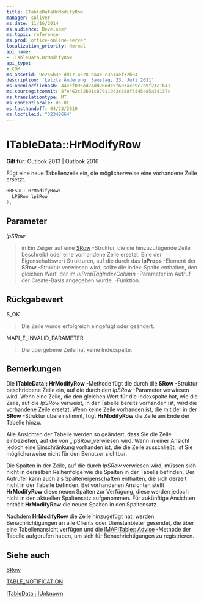 ```yaml
---
title: ITableDataHrModifyRow
manager: soliver
ms.date: 11/16/2014
ms.audience: Developer
ms.topic: reference
ms.prod: office-online-server
localization_priority: Normal
api_name:
- ITableData.HrModifyRow
api_type:
- COM
ms.assetid: 9e255b3e-dd17-4528-ba4e-c3a1aef32b04
description: 'Letzte Änderung: Samstag, 23. Juli 2011'
ms.openlocfilehash: 44ecf095ad24dd266dc5f603ace9c7b9f21c1b41
ms.sourcegitcommit: 8fe462c32b91c87911942c188f3445e85a54137c
ms.translationtype: MT
ms.contentlocale: de-DE
ms.lasthandoff: 04/23/2019
ms.locfileid: "32348664"
---
```

# <a name="itabledatahrmodifyrow"></a>ITableData::HrModifyRow

  
  
**Gilt für**: Outlook 2013 | Outlook 2016 
  
Fügt eine neue Tabellenzeile ein, die möglicherweise eine vorhandene Zeile ersetzt.
  
```cpp
HRESULT HrModifyRow(
  LPSRow lpSRow
);
```

## <a name="parameters"></a>Parameter

 _lpSRow_
  
> in Ein Zeiger auf eine [SRow](srow.md) -Struktur, die die hinzuzufügende Zeile beschreibt oder eine vorhandene Zeile ersetzt. Eine der Eigenschaftswert Strukturen, auf die durch das **lpProps** -Element der **SRow** -Struktur verwiesen wird, sollte die Index-Spalte enthalten, den gleichen Wert, der im _ulPropTagIndexColumn_ -Parameter im Aufruf der Create-Basis angegeben wurde. [ ](createtable.md)-Funktion. 
    
## <a name="return-value"></a>Rückgabewert

S_OK 
  
> Die Zeile wurde erfolgreich eingefügt oder geändert.
    
MAPI_E_INVALID_PARAMETER 
  
> Die übergebene Zeile hat keine Indexspalte.
    
## <a name="remarks"></a>Bemerkungen

Die **ITableData:: HrModifyRow** -Methode fügt die durch die **SRow** -Struktur beschriebene Zeile ein, auf die durch den _lpSRow_ -Parameter verwiesen wird. Wenn eine Zeile, die den gleichen Wert für die Indexspalte hat, wie die Zeile, auf die _lpSRow_ verweist, in der Tabelle bereits vorhanden ist, wird die vorhandene Zeile ersetzt. Wenn keine Zeile vorhanden ist, die mit der in der **SRow** -Struktur übereinstimmt, fügt **HrModifyRow** die Zeile am Ende der Tabelle hinzu. 
  
Alle Ansichten der Tabelle werden so geändert, dass Sie die Zeile einbeziehen, auf die von _lpSRow_verwiesen wird. Wenn in einer Ansicht jedoch eine Einschränkung vorhanden ist, die die Zeile ausschließt, ist Sie möglicherweise nicht für den Benutzer sichtbar. 
  
Die Spalten in der Zeile, auf die durch _lpSRow_ verwiesen wird, müssen sich nicht in derselben Reihenfolge wie die Spalten in der Tabelle befinden. Der Aufrufer kann auch als Spalteneigenschaften enthalten, die sich derzeit nicht in der Tabelle befinden. Bei vorhandenen Ansichten stellt **HrModifyRow** diese neuen Spalten zur Verfügung, diese werden jedoch nicht in den aktuellen Spaltensatz aufgenommen. Für zukünftige Ansichten enthält **HrModifyRow** die neuen Spalten in den Spaltensatz. 
  
Nachdem **HrModifyRow** die Zeile hinzugefügt hat, werden Benachrichtigungen an alle Clients oder Dienstanbieter gesendet, die über eine Tabellenansicht verfügen und die [IMAPITable:: Advise](imapitable-advise.md) -Methode der Tabelle aufgerufen haben, um sich für Benachrichtigungen zu registrieren. 
  
## <a name="see-also"></a>Siehe auch



[SRow](srow.md)
  
[TABLE_NOTIFICATION](table_notification.md)
  
[ITableData : IUnknown](itabledataiunknown.md)

